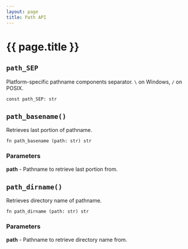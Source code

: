 ```yaml
---
layout: page
title: Path API
---
```


# {{ page.title }}

## `path_SEP`
Platform-specific pathname components separator. `\` on Windows, `/` on POSIX.

```the
const path_SEP: str
```

## `path_basename()`
Retrieves last portion of pathname.

```the
fn path_basename (path: str) str
```

### Parameters
**path** - Pathname to retrieve last portion from.

## `path_dirname()`
Retrieves directory name of pathname.

```the
fn path_dirname (path: str) str
```

### Parameters
**path** - Pathname to retrieve directory name from.
